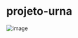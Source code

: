 # projeto-urna

![image](https://user-images.githubusercontent.com/57627921/175836042-1a0d1042-185c-459e-84e1-0f03651d171b.png)

